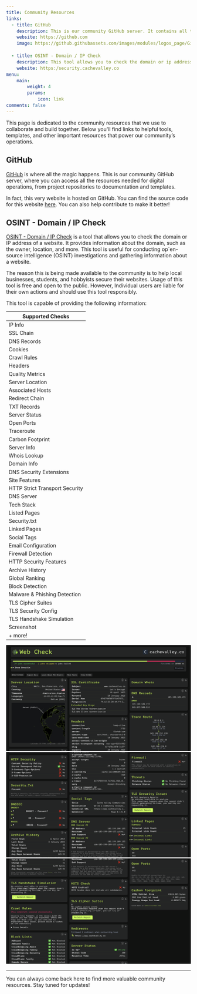 ```yaml
---
title: Community Resources
links:
  - title: GitHub
    description: This is our community GitHub server. It contains all the resources the community needs for its digital operations.
    website: https://github.com
    image: https://github.githubassets.com/images/modules/logos_page/GitHub-Mark.png

  - title: OSINT - Domain / IP Check
    description: This tool allows you to check the domain or ip address of a website. It provides information about the domain, such as the owner, location, and more.
    website: https:/security.cachevalley.co
menu:
    main: 
        weight: 4
        params:
            icon: link
comments: false
---
```


This page is dedicated to the community resources that we use to collaborate and build together. Below you'll find links to helpful tools, templates, and other important resources that power our community’s operations.

## GitHub

[GitHub](https://github.com) is where all the magic happens. This is our community GitHub server, where you can access all the resources needed for digital operations, from project repositories to documentation and templates.

In fact, this very website is hosted on GitHub. You can find the source code for this website [here](https://github.com/CacheValleyCommunities). You can also help contribute to make it better! 


## OSINT - Domain / IP Check

[OSINT - Domain / IP Check](https:/security.cachevalley.co) is a tool that allows you to check the domain or IP address of a website. It provides information about the domain, such as the owner, location, and more. This tool is useful for conducting op`en-source intelligence (OSINT) investigations and gathering information about a website.

The reason this is being made available to the community is to help local businesses, students, and hobbyists secure their websites. Usage of this tool is free and open to the public. However, Individual users are liable for their own actions and should use this tool responsibly.

This tool is capable of providing the following information:

| Supported Checks                     |
|---------------------------------------|
| IP Info                               |
| SSL Chain                             |
| DNS Records                           |
| Cookies                               |
| Crawl Rules                           |
| Headers                               |
| Quality Metrics                       |
| Server Location                       |
| Associated Hosts                      |
| Redirect Chain                        |
| TXT Records                           |
| Server Status                         |
| Open Ports                            |
| Traceroute                            |
| Carbon Footprint                      |
| Server Info                           |
| Whois Lookup                          |
| Domain Info                           |
| DNS Security Extensions               |
| Site Features                         |
| HTTP Strict Transport Security        |
| DNS Server                            |
| Tech Stack                            |
| Listed Pages                          |
| Security.txt                          |
| Linked Pages                          |
| Social Tags                           |
| Email Configuration                   |
| Firewall Detection                    |
| HTTP Security Features                |
| Archive History                       |
| Global Ranking                        |
| Block Detection                       |
| Malware & Phishing Detection          |
| TLS Cipher Suites                     |
| TLS Security Config                   |
| TLS Handshake Simulation              |
| Screenshot                            |
| + more!                               |

![OSINT - Domain / IP Check](1.png)
![OSINT - Domain / IP Check](2.png)
![OSINT - Domain / IP Check](3.png)

---

You can always come back here to find more valuable community resources. Stay tuned for updates!
